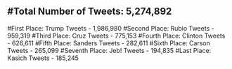 #Total Number of Tweets: 5,274,892 
---
#First Place: Trump Tweets - 1,986,980
#Second Place: Rubio Tweets - 959,319
#Third Place: Cruz Tweets - 775,153
#Fourth Place: Clinton Tweets - 626,611
#Fifth Place: Sanders Tweets - 282,611
#Sixth Place: Carson Tweets - 265,099
#Seventh Place: Jeb! Tweets - 194,835
#Last Place: Kasich Tweets - 185,245
